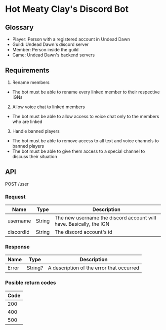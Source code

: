 # Hot Meaty Clay's Discord Bot

## Glossary

- Player: Person with a registered account in Undead Dawn
- Guild: Undead Dawn's discord server
- Member: Person inside the guild
- Game: Undead Dawn's backend servers

## Requirements
1. Rename members
 * The bot must be able to rename every linked member to their respective IGNs

2. Allow voice chat to linked members
 * The bot must be able to allow access to voice chat only to the members who are linked

3. Handle banned players
 * The bot must be able to remove access to all text and voice channels to banned players
 * The bot must be able to give them access to a special channel to discuss their situation

## API

POST /user

### Request

|Name|Type|Description|
|-|-|-|
|username|String|The new username the discord account will have. Basically, the IGN
|discordId|String|The discord account's id

### Response

|Name|Type|Description|
|-|-|-|
|Error|String?|A description of the error that occurred

### Posible return codes

|Code|
|-|
|200|
|400|
|500|
